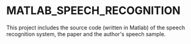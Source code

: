 # MATLAB_SPEECH_RECOGNITION
This project includes the source code (written in Matlab) of the speech recognition system, the paper and the author's speech sample.
